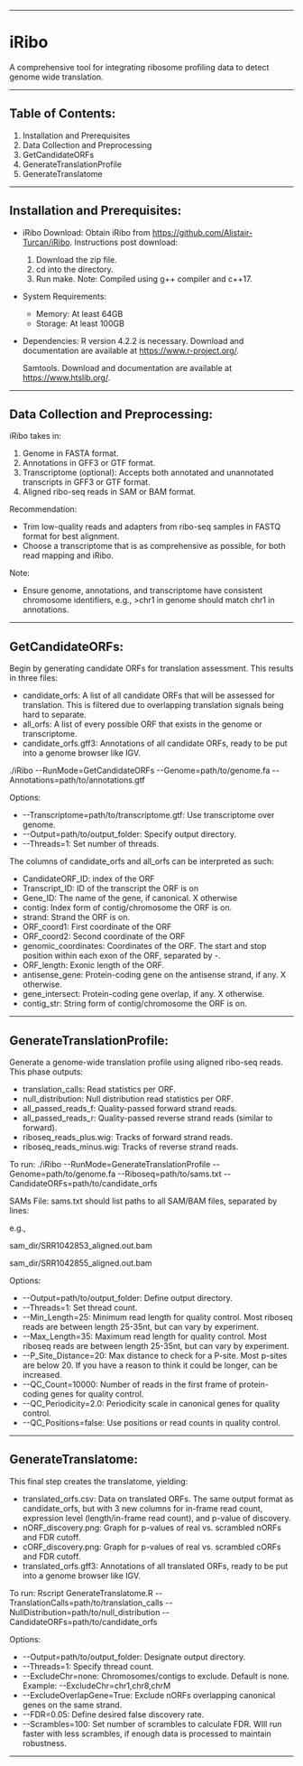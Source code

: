 ------------------------------------------------------------------------------

# iRibo

A comprehensive tool for integrating ribosome profiling data to detect genome wide translation.

------------------------------------------------------------------------------

## Table of Contents:
1. Installation and Prerequisites
2. Data Collection and Preprocessing
3. GetCandidateORFs
4. GenerateTranslationProfile
5. GenerateTranslatome

------------------------------------------------------------------------------

## Installation and Prerequisites:

- iRibo Download: 
  Obtain iRibo from https://github.com/Alistair-Turcan/iRibo. 
  Instructions post download:
  1. Download the zip file.
  2. cd into the directory.
  3. Run make.
  Note: Compiled using g++ compiler and c++17.

- System Requirements:
  - Memory: At least 64GB
  - Storage: At least 100GB

- Dependencies: 
  R version 4.2.2 is necessary. Download and documentation are available at https://www.r-project.org/.

  Samtools. Download and documentation are available at https://www.htslib.org/. 

------------------------------------------------------------------------------

## Data Collection and Preprocessing:

iRibo takes in:
1. Genome in FASTA format.
2. Annotations in GFF3 or GTF format.
3. Transcriptome (optional): Accepts both annotated and unannotated transcripts in GFF3 or GTF format.
4. Aligned ribo-seq reads in SAM or BAM format.

Recommendation: 
- Trim low-quality reads and adapters from ribo-seq samples in FASTQ format for best alignment.
- Choose a transcriptome that is as comprehensive as possible, for both read mapping and iRibo.

Note:
- Ensure genome, annotations, and transcriptome have consistent chromosome identifiers, e.g., >chr1 in genome should match chr1 in annotations.

------------------------------------------------------------------------------

## GetCandidateORFs:

Begin by generating candidate ORFs for translation assessment. This results in three files:
- candidate_orfs: A list of all candidate ORFs that will be assessed for translation. This is filtered due to overlapping translation signals being hard to separate.
- all_orfs: A list of every possible ORF that exists in the genome or transcriptome.
- candidate_orfs.gff3: Annotations of all candidate ORFs, ready to be put into a genome browser like IGV.

./iRibo --RunMode=GetCandidateORFs --Genome=path/to/genome.fa --Annotations=path/to/annotations.gtf

Options:
- --Transcriptome=path/to/transcriptome.gtf: Use transcriptome over genome.
- --Output=path/to/output_folder: Specify output directory.
- --Threads=1: Set number of threads.

The columns of candidate_orfs and all_orfs can be interpreted as such:
- CandidateORF_ID: index of the ORF
- Transcript_ID: ID of the transcript the ORF is on
- Gene_ID: The name of the gene, if canonical. X otherwise
- contig: Index form of contig/chromosome the ORF is on.
- strand: Strand the ORF is on.
- ORF_coord1: First coordinate of the ORF
- ORF_coord2: Second coordinate of the ORF
- genomic_coordinates: Coordinates of the ORF. The start and stop position within each exon of the ORF, separated by -.
- ORF_length: Exonic length of the ORF.
- antisense_gene: Protein-coding gene on the antisense strand, if any. X otherwise.
- gene_intersect: Protein-coding gene overlap, if any. X otherwise.
- contig_str: String form of contig/chromosome the ORF is on.


------------------------------------------------------------------------------

## GenerateTranslationProfile:

Generate a genome-wide translation profile using aligned ribo-seq reads. This phase outputs:
- translation_calls: Read statistics per ORF.
- null_distribution: Null distribution read statistics per ORF.
- all_passed_reads_f: Quality-passed forward strand reads.
- all_passed_reads_r: Quality-passed reverse strand reads (similar to forward).
- riboseq_reads_plus.wig: Tracks of forward strand reads.
- riboseq_reads_minus.wig: Tracks of reverse strand reads.

To run:
./iRibo --RunMode=GenerateTranslationProfile --Genome=path/to/genome.fa --Riboseq=path/to/sams.txt --CandidateORFs=path/to/candidate_orfs

SAMs File:
sams.txt should list paths to all SAM/BAM files, separated by lines:

e.g., 

sam_dir/SRR1042853_aligned.out.bam

sam_dir/SRR1042855_aligned.out.bam

Options:
- --Output=path/to/output_folder: Define output directory.
- --Threads=1: Set thread count.
- --Min_Length=25: Minimum read length for quality control. Most riboseq reads are between length 25-35nt, but can vary by experiment.
- --Max_Length=35: Maximum read length for quality control. Most riboseq reads are between length 25-35nt, but can vary by experiment.
- --P_Site_Distance=20: Max distance to check for a P-site. Most p-sites are below 20. If you have a reason to think it could be longer, can be increased.
- --QC_Count=10000: Number of reads in the first frame of protein-coding genes for quality control.
- --QC_Periodicity=2.0: Periodicity scale in canonical genes for quality control.
- --QC_Positions=false: Use positions or read counts in quality control.

------------------------------------------------------------------------------

## GenerateTranslatome:

This final step creates the translatome, yielding:
- translated_orfs.csv: Data on translated ORFs. The same output format as candidate_orfs, but with 3 new columns for in-frame read count, expression level (length/in-frame read count), and p-value of discovery.
- nORF_discovery.png: Graph for p-values of real vs. scrambled nORFs and FDR cutoff.
- cORF_discovery.png: Graph for p-values of real vs. scrambled cORFs and FDR cutoff.
- translated_orfs.gff3: Annotations of all translated ORFs, ready to be put into a genome browser like IGV.

To run:
Rscript GenerateTranslatome.R --TranslationCalls=path/to/translation_calls --NullDistribution=path/to/null_distribution --CandidateORFs=path/to/candidate_orfs

Options:
- --Output=path/to/output_folder: Designate output directory.
- --Threads=1: Specify thread count.
- --ExcludeChr=none: Chromosomes/contigs to exclude. Default is none. Example: --ExcludeChr=chr1,chr8,chrM
- --ExcludeOverlapGene=True: Exclude nORFs overlapping canonical genes on the same strand.
- --FDR=0.05: Define desired false discovery rate.
- --Scrambles=100: Set number of scrambles to calculate FDR. WIll run faster with less scrambles, if enough data is processed to maintain robustness.

------------------------------------------------------------------------------

